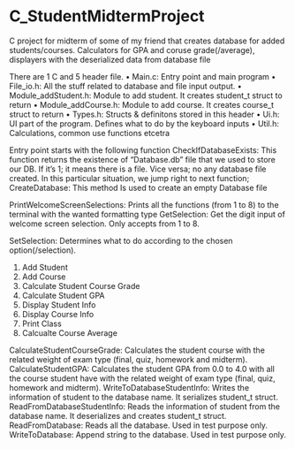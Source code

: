 # C_StudentMidtermProject
C project for midterm of some of my friend that creates database for added students/courses. Calculators for GPA and coruse grade(/average), displayers with the deserialized data from database file

There are 1 C and 5 header file.
•  Main.c: Entry point and main program
•  File_io.h: All the stuff related to database and file input output.
•  Module_addStudent.h: Module to add student. It creates student_t struct to return
•  Module_addCourse.h: Module to add course. It creates course_t struct to return
•  Types.h: Structs & definitons stored in this header
•  Ui.h: UI part of the program. Defines what to do by the keyboard inputs
•  Util.h: Calculations, common use functions etcetra


Entry point starts with the following function
CheckIfDatabaseExists: This function returns the existence of “Database.db” file that we used to store our DB. If it’s 1; it means there is a file. Vice versa; no any database file created. In this particular situation, we jump right to next function;
CreateDatabase: This method Is used to create an empty Database file

PrintWelcomeScreenSelections: Prints all the functions (from 1 to 8) to the terminal with the wanted formatting type
GetSelection: Get the digit input of welcome screen selection. Only accepts from 1 to 8.

SetSelection: Determines what to do according to the chosen option(/selection).
1.  Add Student
2.  Add Course
3.  Calculate Student Course Grade
4.  Calculate Student GPA
5.  Display Student Info
6.  Display Course Info
7.  Print Class
8.  Calcualte Course Average

CalculateStudentCourseGrade: Calculates the student course with the related weight of exam type (final, quiz, homework and midterm).
CalculateStudentGPA: Calculates the student GPA from 0.0 to 4.0 with all the course student have with the related weight of exam type (final, quiz, homework and midterm).
WriteToDatabaseStudentInfo: Writes the information of student to the database name. It serializes student_t struct.
ReadFromDatabaseStudentInfo: Reads the information of student from the database name. It deserializes and creates student_t struct. 
ReadFromDatabase: Reads all the database. Used in test purpose only.
WriteToDatabase: Append string to the database. Used in test purpose only.
